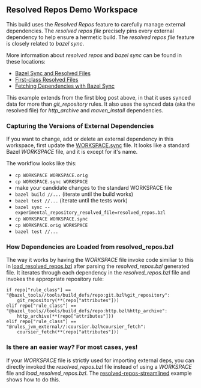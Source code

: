 ## Resolved Repos Demo Workspace

This build uses the *Resolved Repos* feature to carefully manage external dependencies.
The *resolved repos file* precisely pins every external dependency to help ensure a hermetic build.
The *resolved repos file* feature is closely related to *bazel sync*.

More information about *resolved repos* and *bazel sync* can be found in these locations:
- [Bazel Sync and Resolved Files](https://blog.bazel.build/2018/07/09/bazel-sync-and-resolved-file.html)
- [First-class Resolved Files](https://blog.bazel.build/2018/09/28/first-class-resolved-file.html)
- [Fetching Dependencies with Bazel Sync](https://docs.bazel.build/versions/master/external.html#fetching-dependencies)

This example extends from the first blog post above, in that it uses synced data for more than *git_repository* rules.
It also uses the synced data (aka the resolved file) for *http_archive* and *maven_install* dependencies.

### Capturing the Versions of External Dependencies

If you want to change, add or delete an external dependency in this workspace, first update the
  [WORKSPACE.sync](WORKSPACE.sync) file.
It looks like a standard Bazel *WORKSPACE* file, and it is except for it's name.

The workflow looks like this:

- ```cp WORKSPACE WORKSPACE.orig```
- ```cp WORKSPACE.sync WORKSPACE```
- make your candidate changes to the standard WORKSPACE file
- ```bazel build //...```  (iterate until the build works)
- ```bazel test //...```   (iterate until the tests work)
- ```bazel sync --experimental_repository_resolved_file=resolved_repos.bzl```
- ```cp WORKSPACE WORKSPACE.sync```
- ```cp WORKSPACE.orig WORKSPACE```
- ```bazel test //...```

### How Dependencies are Loaded from resolved_repos.bzl

The way it works by having the *WORKSPACE* file invoke code similiar to this in [load_resolved_repos.bzl](load_resolved_repos.bzl)
  after parsing the *resolved_repos.bzl* generated file.
It iterates through each dependency in the *resolved_repos.bzl* file and invokes the appropriate repository rule:

```
if repo["rule_class"] == "@bazel_tools//tools/build_defs/repo:git.bzl%git_repository":
    git_repository(**(repo["attributes"]))
elif repo["rule_class"] == "@bazel_tools//tools/build_defs/repo:http.bzl%http_archive":
    http_archive(**(repo["attributes"]))
elif repo["rule_class"] == "@rules_jvm_external//:coursier.bzl%coursier_fetch":
    coursier_fetch(**(repo["attributes"]))
```

### Is there an easier way? For most cases, yes!

If your *WORKSPACE* file is strictly used for importing external deps, you can directly invoked the *resolved_repos.bzl* file
   instead of using a *WORKSPACE* file and *load_resolved_repos.bzl*.
The [resolved-repos-streamlined](../resolved-repos-streamlined) example shows how to do this.
